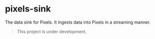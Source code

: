 # pixels-sink
The data sink for Pixels. It ingests data into Pixels in a streaming manner.

> This project is under development.

